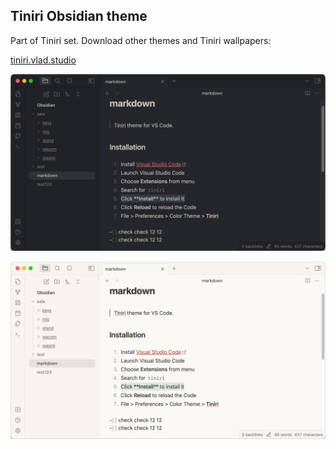 ## Tiniri Obsidian theme

Part of Tiniri set. Download other themes and Tiniri wallpapers:

[tiniri.vlad.studio](https://tiniri.vlad.studio/)

![Tiniri Dark](Tiniri-Dark.png)

![Tiniri Light](Tiniri-Light.png)

